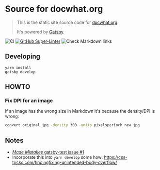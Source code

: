 # Source for docwhat.org

> This is the static site source code for [docwhat.org](https://docwhat.org).
>
> It's powered by [Gatsby](https://gatsbyjs.org).

![CI](https://github.com/docwhat/docwhat/workflows/CI/badge.svg)
[![GitHub Super-Linter](https://github.com/docwhat/docwhat/workflows/Lint%20Code%20Base/badge.svg)](https://github.com/marketplace/actions/super-linter)
![Check Markdown links](https://github.com/docwhat/docwhat/workflows/Check%20Markdown%20links/badge.svg)

## Developing

```console
yarn install
gatsby develop
```

## HOWTO

### Fix DPI for an image

If an image has the wrong size in Markdown it's because the density/DPI is
wrong:

```sh
convert original.jpg -density 300 -units pixelsperinch new.jpg
```

## Notes

-   [_Made Mistakes_ gatsby-test issue #1](https://github.com/mmistakes/gatsby-test/issues/1)
-   Incorporate this into `yarn develop` some how:
    <https://css-tricks.com/findingfixing-unintended-body-overflow/>
